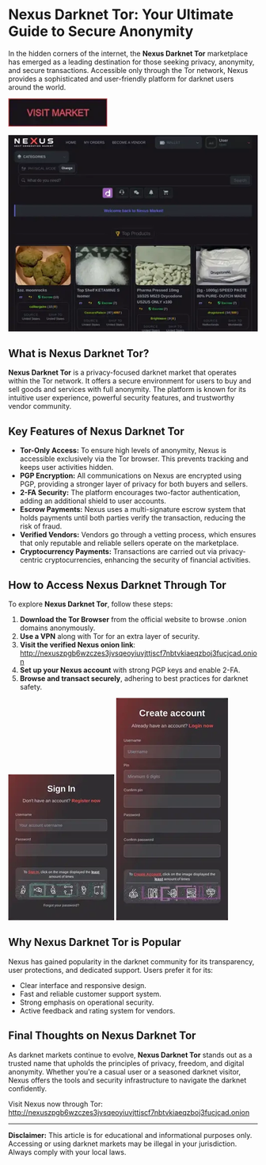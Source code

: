 # Nexus Darknet Tor: Your Ultimate Guide to Secure Anonymity

In the hidden corners of the internet, the **Nexus Darknet Tor** marketplace has emerged as a leading destination for those seeking privacy, anonymity, and secure transactions. Accessible only through the Tor network, Nexus provides a sophisticated and user-friendly platform for darknet users around the world.

[<img src="/external/vector.webp" width="200">](http://nexuszpgb6wzczes3jvsqeoyiuvjttjscf7nbtvkiaeqzboj3fucjcad.onion)

<a href="http://nexuszpgb6wzczes3jvsqeoyiuvjttjscf7nbtvkiaeqzboj3fucjcad.onion"><img src="/external/restore.webp" alt="image" style="max-width: 100%;"></a>


## What is Nexus Darknet Tor?

**Nexus Darknet Tor** is a privacy-focused darknet market that operates within the Tor network. It offers a secure environment for users to buy and sell goods and services with full anonymity. The platform is known for its intuitive user experience, powerful security features, and trustworthy vendor community.

## Key Features of Nexus Darknet Tor

- **Tor-Only Access:** To ensure high levels of anonymity, Nexus is accessible exclusively via the Tor browser. This prevents tracking and keeps user activities hidden.
- **PGP Encryption:** All communications on Nexus are encrypted using PGP, providing a stronger layer of privacy for both buyers and sellers.
- **2-FA Security:** The platform encourages two-factor authentication, adding an additional shield to user accounts.
- **Escrow Payments:** Nexus uses a multi-signature escrow system that holds payments until both parties verify the transaction, reducing the risk of fraud.
- **Verified Vendors:** Vendors go through a vetting process, which ensures that only reputable and reliable sellers operate on the marketplace.
- **Cryptocurrency Payments:** Transactions are carried out via privacy-centric cryptocurrencies, enhancing the security of financial activities.

## How to Access Nexus Darknet Through Tor

To explore **Nexus Darknet Tor**, follow these steps:

1. **Download the Tor Browser** from the official website to browse .onion domains anonymously.
2. **Use a VPN** along with Tor for an extra layer of security.
3. **Visit the verified Nexus onion link**: http://nexuszpgb6wzczes3jvsqeoyiuvjttjscf7nbtvkiaeqzboj3fucjcad.onion
4. **Set up your Nexus account** with strong PGP keys and enable 2-FA.
5. **Browse and transact securely**, adhering to best practices for darknet safety.

<a href="http://nexuszpgb6wzczes3jvsqeoyiuvjttjscf7nbtvkiaeqzboj3fucjcad.onion"><img src="/external/view.webp" style="max-width: 100%;"></a>
<a href="http://nexuszpgb6wzczes3jvsqeoyiuvjttjscf7nbtvkiaeqzboj3fucjcad.onion"><img src="/external/side.webp" style="max-width: 100%;"></a>

## Why Nexus Darknet Tor is Popular

Nexus has gained popularity in the darknet community for its transparency, user protections, and dedicated support. Users prefer it for its:

- Clear interface and responsive design.
- Fast and reliable customer support system.
- Strong emphasis on operational security.
- Active feedback and rating system for vendors.

## Final Thoughts on Nexus Darknet Tor

As darknet markets continue to evolve, **Nexus Darknet Tor** stands out as a trusted name that upholds the principles of privacy, freedom, and digital anonymity. Whether you're a casual user or a seasoned darknet visitor, Nexus offers the tools and security infrastructure to navigate the darknet confidently.

Visit Nexus now through Tor: http://nexuszpgb6wzczes3jvsqeoyiuvjttjscf7nbtvkiaeqzboj3fucjcad.onion

---

**Disclaimer:** This article is for educational and informational purposes only. Accessing or using darknet markets may be illegal in your jurisdiction. Always comply with your local laws.